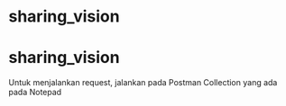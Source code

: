 # sharing_vision
# sharing_vision

Untuk menjalankan request, jalankan pada Postman Collection yang ada pada Notepad
